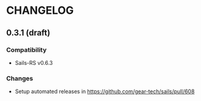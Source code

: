 # CHANGELOG

## 0.3.1 (draft)

### Compatibility
- Sails-RS v0.6.3

### Changes
- Setup automated releases in https://github.com/gear-tech/sails/pull/608
